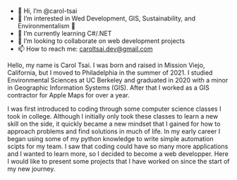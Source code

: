 - 👋 Hi, I’m @carol-tsai
- 👀 I’m interested in Wed Development, GIS, Sustainability, and Environmentalism 🍃
- 🌱 I’m currently learning C#/.NET
- 💞️ I’m looking to collaborate on web development projects
- 📫 How to reach me: caroltsai.dev@gmail.com

Hello, my name is Carol Tsai. I was born and raised in Mission Viejo, California, but I moved to Philadelphia in the summer of 2021. I studied Environmental Sciences at UC Berkeley and graduated in 2020 with a minor in Geographic Information Systems (GIS). After that I worked as a GIS contractor for Apple Maps for over a year.

I was first introduced to coding through some computer science classes I took in college. Although I initially only took these classes to learn a new skill on the side, it quickly became a new mindset that I gained for how to approach problems and find solutions in much of life. In my early career I began using some of my python knowledge to write simple automation scipts for my team. I saw that coding could have so many more applications and I wanted to learn more, so I decided to become a web developper. Here I would like to present some projects that I have worked on since the start of my new journey.
<!---
carol-tsai/carol-tsai is a ✨ special ✨ repository because its `README.md` (this file) appears on your GitHub profile.
You can click the Preview link to take a look at your changes.
--->
